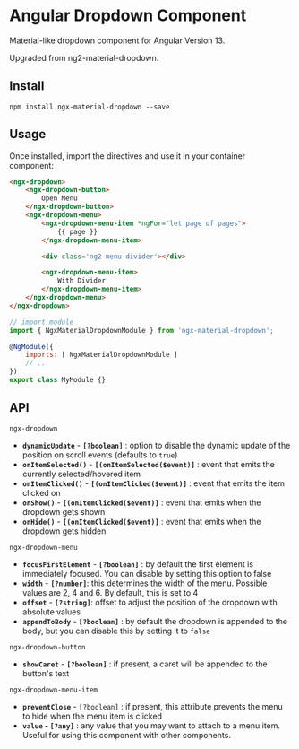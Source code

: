 # Angular Dropdown Component

Material-like dropdown component for Angular Version 13.

Upgraded from ng2-material-dropdown.

## Install

    npm install ngx-material-dropdown --save

## Usage

Once installed, import the directives and use it in your container component:

```html
<ngx-dropdown>
    <ngx-dropdown-button>
        Open Menu
    </ngx-dropdown-button>
    <ngx-dropdown-menu>
        <ngx-dropdown-menu-item *ngFor="let page of pages">
            {{ page }}
        </ngx-dropdown-menu-item>

        <div class='ng2-menu-divider'></div>

        <ngx-dropdown-menu-item>
            With Divider
        </ngx-dropdown-menu-item>
    </ngx-dropdown-menu>
</ngx-dropdown>
```

```javascript
// import module
import { NgxMaterialDropdownModule } from 'ngx-material-dropdown';

@NgModule({
    imports: [ NgxMaterialDropdownModule ]
    // ..
})
export class MyModule {}
```

## API

`ngx-dropdown`
- **`dynamicUpdate`** - **`[?boolean]`** : option to disable the dynamic update of the position on scroll events (defaults to `true`)
- **`onItemSelected()`** - **`[(onItemSelected($event)]`** : event that emits the currently selected/hovered item
- **`onItemClicked()`** - **`[(onItemClicked($event)]`** : event that emits the item clicked on
- **`onShow()`** - **`[(onItemClicked($event)]`** : event that emits when the dropdown gets shown
- **`onHide()`** - **`[(onItemClicked($event)]`** : event that emits when the dropdown gets hidden

`ngx-dropdown-menu`
- **`focusFirstElement`** - **`[?boolean]`** : by default the first element is immediately focused. You can disable by setting this option to false
- **`width`** - **`[?number]`**: this determines the width of the menu. Possible values are 2, 4 and 6. By default, this is set to 4
- **`offset`** - **`[?string]`**: offset to adjust the position of the dropdown with absolute values
- **`appendToBody`** - **`[?boolean]`** : by default the dropdown is appended to the body, but you can disable this by setting it to `false`


`ngx-dropdown-button`
- **`showCaret`** - **`[?boolean]`** : if present, a caret will be appended to the button's text

`ngx-dropdown-menu-item`
- **`preventClose`** - `[?boolean]` : if present, this attribute prevents the menu to hide when the menu item is clicked
- **`value` - `[?any]`** : any value that you may want to attach to a menu item. Useful for using this component with other components.
